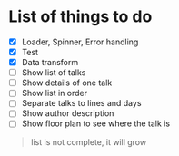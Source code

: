 # List of things to do

- [x] Loader, Spinner, Error handling
- [x] Test
- [x] Data transform
- [ ] Show list of talks
- [ ] Show details of one talk
- [ ] Show list in order
- [ ] Separate talks to lines and days
- [ ] Show author description
- [ ] Show floor plan to see where the talk is

> list is not complete, it will grow
